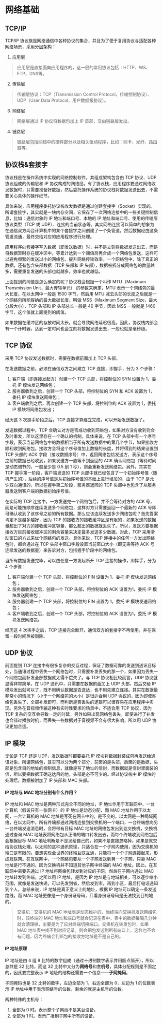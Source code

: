 # 网络基础

## TCP/IP

TCP/IP 协议族是网络通信中各种协议的集合，并且为了便于复用协议与适配各种网络场景，采用分层架构：

1. 应用层

> 应用层是直接面向应用程序的，这一层的常用协议包括：HTTP、WS、FTP、DNS等。

2. 传输层

> 传输层协议：TCP（Transmission Control Protocol，传输控制协议）、UDP（User Data Protocol，用户数据报协议）。

3. 网络层

> 网络层通过 IP 协议将数据包加上 IP 首部，交由链路层发出。

4. 链路层

> 链路层包括网络中的硬件部分以及相关驱动程序，比如：网卡、光纤、路由器等。

<ImageBox src="/frontend-notes/images/tcp-ip.jpg" title="TCP/IP 分层架构" />

<ImageBox src="/frontend-notes/images/tcp-ip-layer.jpg" title="TCP/IP 分层封装" />

## 协议栈&套接字

协议栈是在操作系统中实现的网络控制软件，其组成架构包含由 TCP 协议、UDP 协议组成的传输层和 IP 协议构成的网络层。有了协议栈，应用程序要通过网络收发数据时，只需要准备好数据，然后委托操作系统的协议栈将数据发送出去，不需要关心具体的操作细节。

具体来说，应用程序委托协议栈收发数据是通过创建套接字（Socket）实现的。所谓套接字，其实就是一块内存空间，它保存了一次网络连接中的一些关键控制信息，比如：通信对象的 IP 地址和端口号、本地的 IP 地址和端口号、使用的传输层协议类型（TCP 或 UDP）、连接的当前状态等。其实网络连接可以简单的想象为在通信双方两台计算机中的某个套接字之间创建了一个条管道，然后数据经由这条管道流通，最终交给对应的应用程序进行处理。

<ImageBox src="/frontend-notes/images/socket.jpg" title="委托协议栈" />

应用程序向套接字写入数据（即发送数据）时，并不是立刻将数据发送出去，而是将数据暂时存在缓冲区中，等累计达到一个阈值后再合成一个网络包发送，这样可以避免频繁的发送过小的网络包，提升网络传输效率。一个网络包中，除了真正的数据，还有包含头部数据（TCP 头部和 IP 头部），数据被拆分成网络包的数量越多，需要重复发送的头部也就越多，效率也就越低。

上面提到的阈值是怎么确定的呢？协议栈会根据一个叫作 MTU（Maximum Transmission Unit，最大传输单元） 的参数来确定，MTU 表示一个网络包的最大长度，在以太网中一般是 1500 字节。然后用 MTU 减去头部的长度之后就是一个网络包所能容纳的最大数据长度，叫做 MSS（Maximum Segment Size，最大分段大小），TCP 头部和 IP 头部总长一般是 40 字节，因此 MSS 一般就是 1460 字节，这个值就上面提到的阈值。

<ImageBox src="/frontend-notes/images/mtu-mss.jpg" title="MTU 与 MSS" />

如果数据在缓冲区的存放时间太长，就会导致网络延迟很高。因此，协议栈内部会有一个计时器，达到一定时间也会立刻将数据发送出去，一般也就是毫秒级。

## TCP 协议

采用 TCP 协议发送数据时，需要在数据前面加上 TCP 头部。

<ImageBox src="/frontend-notes/images/tcp-head.jpg" title="TCP 头部格式" />

在发送数据之前，必须在通信双方之间建立 TCP 连接，即握手，分为 3 个步骤：

1. 客户端（即连接发起方）创建一个 TCP 头部，将控制位的 SYN 设置为 1，委托 IP 模块发送网络包；
2. 服务器收到之后，创建一个 TCP 头部，将控制位的 SYN 和 ACK 设置为 1，委托 IP 模块发送网络包；
3. 客户端收到之后，再次创建一个 TCP 头部，将控制位的 ACK 设置为 1，委托 IP 模块将网络包发出；

经历这 3 次握手阶段之后，TCP 连接才算建立完成，可以开始发送数据了。

发送数据过程中，TCP 会确认对方是否成功收到网络包，如果对方没有收到则会及时重发，所以这里存在一个确认的机制。具体来说，在 TCP 头部中有一个序号字段，表示当前网络包中的数据相当于所有发送数据中的第几个字节，如果接收方顺利收到网络包，接收方会将这个序号值加上数据的长度，并将得到的结果设置到 TCP 头部的 ACK 字段（接收数据序号）中，返回网络包给发送方，表示这个序号之前的数据已经收到，如果发送方一直等不到返回的 ACK 确认网络包（等待时间是动态调节的，一般至少是 0.5 到 1 秒），则会重新发送网络包。另外，其实在 TCP 握手第一阶段，客户端发送的 TCP 头部中就已经包含了一个初始序号值（随机产生的），后续的序号值是从初始序号值的基础上进行增加的，由于 TCP 是允许双向通讯的，所以在握手第二阶段，服务器返回的 TCP 头部中也包含了从服务器发送到客户端的数据初始序号值。

<ImageBox src="/frontend-notes/images/tcp-ack.jpg" title="序号和 ACK 号交互" />

在实际的 TCP 连接中，一方发送完一个网络包后，并不会等待对方的 ACK 号，而是可能按顺序连续发送多个网络包，这样对方只需要返回一个最新的 ACK 号即可确认收到了该序号之前的所有数据。那么应该连续发送多少网络包呢？首先答案肯定不是越多越好，因为 TCP 的接收方的接收缓冲区是有限的，如果发送的数据量超出了对方的接收缓冲区容量，那么超出的数据就丢失了。所以，发送方要根据接收方目前接收缓冲区的剩余容量来决定最多发送多少数据。对此，TCP 采用滑动窗口的方式来优化网络包的发送。具体来说，TCP 连接中的任何一方发出网络包时，都会通过在 TCP 头部中窗口字段设置当前窗口大小（即无需等待 ACK 号连续发送的数据量）来告诉对方，包括握手阶段中的网络包。

<ImageBox src="/frontend-notes/images/tcp-slide-window.jpg" title="滑动窗口" />

当所有数据发送完毕，可以由任意一方发起断开 TCP 连接的操作，即挥手，分为 4 个步骤：

1. 客户端创建一个 TCP 头部，将控制位的 FIN 设置为 1，委托 IP 模块发送网络包；
2. 服务器收到之后，创建一个 TCP 头部，将控制位的 ACK 设置为1，委托 IP 模块发送网络包；
3. 服务器创建一个 TCP 头部，将控制位的 FIN 设置为 1，委托 IP 模块发送网络包；
4. 客户端收到之后，创建一个 TCP 头部，将控制位的 ACK 设置为1，委托 IP 模块发送网络包。

经历这 4 次挥手之后，TCP 连接完全断开，通信双方的套接字不再使用，并在保留一段时间后被删除。

<ImageBox src="/frontend-notes/images/tcp-close.jpg" title="TCP 断开连接" />

## UDP 协议

前面提到 TCP 连接中有很多复杂的交互过程，保证了数据可靠的发送到通讯目标处，当通讯过程中丢失一个网络包时，只需要补发丢失的那一个，如果因为丢失一个网络包而补发全部数据就太得不偿失了。与 TCP 协议相比较而言，UDP 协议就显得非常简单。在 UDP 通讯中，只需要在数据前面加上 UDP 头部，然后交给 IP 模块发出就可以了，既不用确认数据是否送达，也不用先建立连接。其实在数据量非常小的情况下（小于一个网络包的大小）是很适合用 UDP 协议的，因为即使网络包丢失了，全部补发即可，而判断是否丢失的逻辑可以很容易在应用程序中实现。另外在音视频传输这种有实时性要求的场景中，不适合用 TCP 协议，因为 TCP 复杂的交互会导致一定的时延，另外如果出现网络包丢失，即便进行了补发也会错过播放时机，而丢失一些数据对于音视频不会有很大影响，所以用 UDP 协议更加合适。

<ImageBox src="/frontend-notes/images/udp-head.jpg" title="UDP 头部格式" />

## IP 模块

无论是 TCP 还是 UDP，发送数据时都要委托 IP 模块将数据封装成包再发送给通讯对象。所谓网络包，其实可以分为两个部分，前面的是头部，后面的是数据，头部是包含目的地址的控制信息，就像是写了地址的信封，而数据就是信封里面装的信，所以要把数据正确送达目的地，头部是必不可少的。经过协议栈中 IP 模块的处理后，数据被附加了 IP 头部和 MAC 头部。

<ImageBox src="/frontend-notes/images/net-packet.jpg" title="网络包" />

<ImageBox src="/frontend-notes/images/ip-head.jpg" title="IP 头部格式" />

<ImageBox src="/frontend-notes/images/max-head.jpg" title="MAC 头部格式" />

#### IP 地址与 MAC 地址分别有什么作用？

IP 地址和 MAC 地址是两种形式完全不同的地址，IP 地址作用于互联网中，一台计算机（假设只有一张网卡）的 IP 地址是动态分配，而 MAC 地址作用于以太网，一台计算机的 MAC 地址是写死在网卡中的，是不变的。以太网是一种局域网络，在以太网中，所有终端都通过网线连接到交换机的一个端口，一台终端想向另一台终端发送消息时，会将带有目标 MAC 地址的网络包发出到达交换机，交换机通过查询 MAC 地址表将网络包从正确的端口转发出去，而每个终端收到网络包后会根据目标 MAC 地址判断是不是发给自己的，如果不是直接忽略掉，如果是就交给协议栈处理。以太网的这种通讯原理，只适合在一个子网内使用，因为交换机的端口是有限的。要想实现全世界的终端互联互通，只能将一个个子网连接起来，形成互联网。在互联网中，一个网络包要从一个子网发送到另一个子网，只靠 MAC 地址是行不通的，因为交换机并不知道其他子网中终端的 MAC 地址。因此，在互联网中需要先通过 IP 地址将网络包转发到对应的子网，然后在子网内通过 MAC 地址转发到终端。之所以用 IP 地址，是因为 IP 地址是与地域相关，可以逐步缩小范围，就像是发送快递，可以先发到省，然后发到市，再到小区，最后打电话通知到个人。总结来说，IP 地址是真正意义上的地址，根据 IP 地址可以确定一条发送路线，而 MAC 地址更像是一个身份证号码，只看身份证号码是无法找到目的地的。

> 交换机：交换机的 MAC 地址表是动态维护的，当终端向交换机发送网络包时，该终端的 MAC 地址和端口号就会记录在表中，表中的数据每隔几分钟就会清理掉，主要是为了应对终端切换端口。交换机在转发包时，如果 MAC 地址表中找不到对应记录，则会把包发送到所有端口上，这样也不会有问题，因为终端会判断包的接收方地址是不是自己的。

<ImageBox src="/frontend-notes/images/network.jpg" title="网络结构" />

#### IP 地址原理

IP 地址是由 4 组 8 比特的数字组成（通过十进制数字表示并用圆点隔开），所以总共是 32 比特，而这 32 比特中又分为**网络号**和**主机号**，具体分配规则是不固定的，因此要完整表示 IP 地址的结构还需要一个信息——**子网掩码**。

<ImageBox src="/frontend-notes/images/ip-format.jpg" title="IP 地址结构" />

子网掩码也是 32 比特的数字，左边全部为 1，右边全部为 0，左边为 1 的位数表示 IP 地址中用于表示网络号的位数，剩余的就是主机号的位数。

两种特殊的主机号：

1. 全部为 0 时。表示整个子网而不是某台设备。
2. 全部为 1 时。表示广播到子网中所有的设备。
